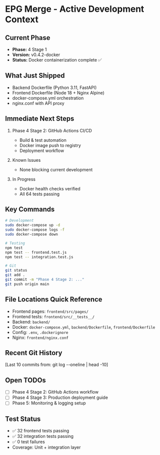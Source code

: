 # EPG Merge - Active Development Context

## Current Phase
- **Phase:** 4 Stage 1
- **Version:** v0.4.2-docker
- **Status:** Docker containerization complete ✅

## What Just Shipped
- Backend Dockerfile (Python 3.11, FastAPI)
- Frontend Dockerfile (Node 18 + Nginx Alpine)
- docker-compose.yml orchestration
- nginx.conf with API proxy

## Immediate Next Steps
1. Phase 4 Stage 2: GitHub Actions CI/CD
   - Build & test automation
   - Docker image push to registry
   - Deployment workflow

2. Known Issues
   - None blocking current development

3. In Progress
   - Docker health checks verified
   - All 64 tests passing

## Key Commands
```bash
# Development
sudo docker-compose up -d
sudo docker-compose logs -f
sudo docker-compose down

# Testing
npm test
npm test -- frontend.test.js
npm test -- integration.test.js

# Git
git status
git add .
git commit -m "Phase 4 Stage 2: ..."
git push origin main
```

## File Locations Quick Reference
- Frontend pages: `frontend/src/pages/`
- Frontend tests: `frontend/src/__tests__/`
- Backend: `backend/`
- Docker: `docker-compose.yml`, `backend/Dockerfile`, `frontend/Dockerfile`
- Config: `.env`, `.dockerignore`
- Nginx: `frontend/nginx.conf`

## Recent Git History
[Last 10 commits from: git log --oneline | head -10]

## Open TODOs
- [ ] Phase 4 Stage 2: GitHub Actions workflow
- [ ] Phase 4 Stage 3: Production deployment guide
- [ ] Phase 5: Monitoring & logging setup

## Test Status
- ✅ 32 frontend tests passing
- ✅ 32 integration tests passing
- ✅ 0 test failures
- Coverage: Unit + integration layer